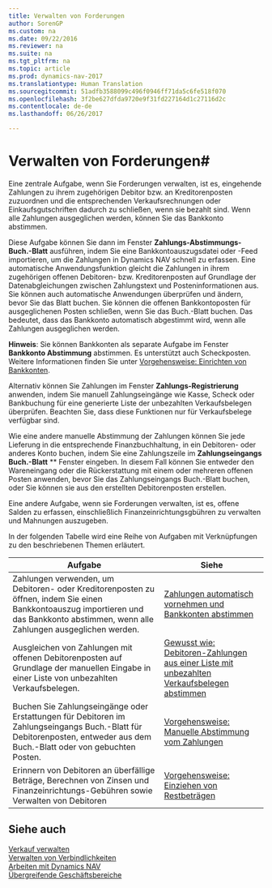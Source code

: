 ```yaml
---
title: Verwalten von Forderungen
author: SorenGP
ms.custom: na
ms.date: 09/22/2016
ms.reviewer: na
ms.suite: na
ms.tgt_pltfrm: na
ms.topic: article
ms.prod: dynamics-nav-2017
ms.translationtype: Human Translation
ms.sourcegitcommit: 51adfb3588099c496f0946ff71da5c6fe518f070
ms.openlocfilehash: 3f2be627dfda9720e9f31fd227164d1c27116d2c
ms.contentlocale: de-de
ms.lasthandoff: 06/26/2017

---
```


# <a name="manage-receivables"></a>Verwalten von Forderungen#
Eine zentrale Aufgabe, wenn Sie Forderungen verwalten, ist es, eingehende Zahlungen zu ihrem zugehörigen Debitor bzw. an Kreditorenposten zuzuordnen und die entsprechenden Verkaufsrechnungen oder Einkaufsgutschriften dadurch zu schließen, wenn sie bezahlt sind. Wenn alle Zahlungen ausgeglichen werden, können Sie das Bankkonto abstimmen.  

Diese Aufgabe können Sie dann im Fenster **Zahlungs-Abstimmungs-Buch.-Blatt** ausführen, indem Sie eine Bankkontoauszugsdatei oder -Feed importieren, um die Zahlungen in Dynamics NAV schnell zu erfassen. Eine automatische Anwendungsfunktion gleicht die Zahlungen in ihrem zugehörigen offenen Debitoren- bzw. Kreditorenposten auf Grundlage der Datenabgleichungen zwischen Zahlungstext und Posteninformationen aus. Sie können auch automatische Anwendungen überprüfen und ändern, bevor Sie das Blatt buchen. Sie können die offenen Bankkontoposten für ausgeglichenen Posten schließen, wenn Sie das Buch.-Blatt buchen. Das bedeutet, dass das Bankkonto automatisch abgestimmt wird, wenn alle Zahlungen ausgeglichen werden.

**Hinweis**: Sie können Bankkonten als separate Aufgabe im Fenster **Bankkonto Abstimmung** abstimmen. Es unterstützt auch Scheckposten. Weitere Informationen finden Sie unter [Vorgehensweise: Einrichten von Bankkonten](bank-how-reconcile-bank-accounts-separately.md).

Alternativ können Sie Zahlungen im Fenster **Zahlungs-Registrierung** anwenden, indem Sie manuell Zahlungseingänge wie Kasse, Scheck oder Bankbuchung für eine generierte Liste der unbezahlten Verkaufsbelegen überprüfen. Beachten Sie, dass diese Funktionen nur für Verkaufsbelege verfügbar sind.

Wie eine andere manuelle Abstimmung der Zahlungen können Sie jede Lieferung in die entsprechende Finanzbuchhaltung, in ein Debitoren- oder anderes Konto buchen, indem Sie eine Zahlungszeile im **Zahlungseingangs Buch.-Blatt** ** Fenster eingeben. In diesem Fall können Sie entweder den Wareneingang oder die Rückerstattung mit einem oder mehreren offenen Posten anwenden, bevor Sie das Zahlungseingangs Buch.-Blatt buchen, oder Sie können sie aus den erstellten Debitorenposten erstellen.

Eine andere Aufgabe, wenn sie Forderungen verwalten, ist es, offene Salden zu erfassen, einschließlich Finanzeinrichtungsgbühren zu verwalten und Mahnungen auszugeben.

In der folgenden Tabelle wird eine Reihe von Aufgaben mit Verknüpfungen zu den beschriebenen Themen erläutert.

|Aufgabe |Siehe |
|---|----|
|Zahlungen verwenden, um Debitoren- oder Kreditorenposten zu öffnen, indem Sie einen Bankkontoauszug importieren und das Bankkonto abstimmen, wenn alle Zahlungen ausgeglichen werden.|[Zahlungen automatisch vornehmen und Bankkonten abstimmen](receivables-apply-payments-auto-reconcile-bank-accounts.md)|
|Ausgleichen von Zahlungen mit offenen Debitorenposten auf Grundlage der manuellen Eingabe in einer Liste von unbezahlten Verkaufsbelegen. | [Gewusst wie: Debitoren-Zahlungen aus einer Liste mit unbezahlten Verkaufsbelegen abstimmen](receivables-how-reconcile-customer-payments-list-unpaid-sales-documents.md)|
|Buchen Sie Zahlungseingänge oder Erstattungen für Debitoren im Zahlungseingangs Buch.-Blatt für Debitorenposten, entweder aus dem Buch.-Blatt oder von gebuchten Posten. | [Vorgehensweise: Manuelle Abstimmung vom Zahlungen](receivables-how-apply-sales-transactions-manually.md) |
|Erinnern von Debitoren an überfällige Beträge, Berechnen von Zinsen und Finanzeinrichtungs-Gebühren sowie Verwalten von Debitoren | [Vorgehensweise: Einziehen von Restbeträgen](receivables-collect-outstanding-balances.md) |

## <a name="see-also"></a>Siehe auch
[Verkauf verwalten](sales-manage-sales.md)  
[Verwalten von Verbindlichkeiten](payables-manage-payables.md)  
[Arbeiten mit Dynamics NAV](ui-work-product.md)  
[Übergreifende Geschäftsbereiche](ui-across-business-areas.md)

